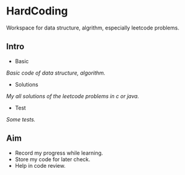 # HardCoding
Workspace for data structure, algrithm, especially leetcode problems.

## Intro
- Basic

*Basic code of data structure, algorithm.*

- Solutions

*My all solutions of the leetcode problems in c or java.*

- Test

*Some tests.*

## Aim
- Record my progress while learning.
- Store my code for later check.
- Help in code review.

